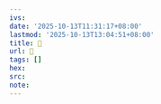```yaml
---
ivs:
date: '2025-10-13T11:31:17+08:00'
lastmod: '2025-10-13T13:04:51+08:00'
title: 󰨹
url: 󰨹
tags: []
hex: 
src:
note:
---
```

